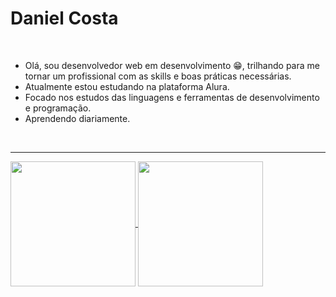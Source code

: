 # Daniel Costa
<br>

-   Olá, sou desenvolvedor web em desenvolvimento :grin:, trilhando para me tornar um profissional com as skills e boas práticas necessárias.
-   Atualmente estou estudando na plataforma Alura.
-   Focado nos estudos das linguagens e ferramentas de desenvolvimento e programação.
-   Aprendendo diariamente.<br> 
 <br>
 <hr>
 





<a href="https://danielcosta010.github.io/portfolio/">
  <img align="center" height="200rem" src="https://github-readme-stats-sigma-five.vercel.app/api?username=danielcosta010&show_icons=true&theme=react&line" />
</a>

<a href="https://danielcosta010.github.io/portfolio/">
  <img align="center" height="200em" src="https://github-readme-stats-sigma-five.vercel.app/api/top-langs/?username=danielcosta010&layout=compact&theme=react&line" />
</a>



